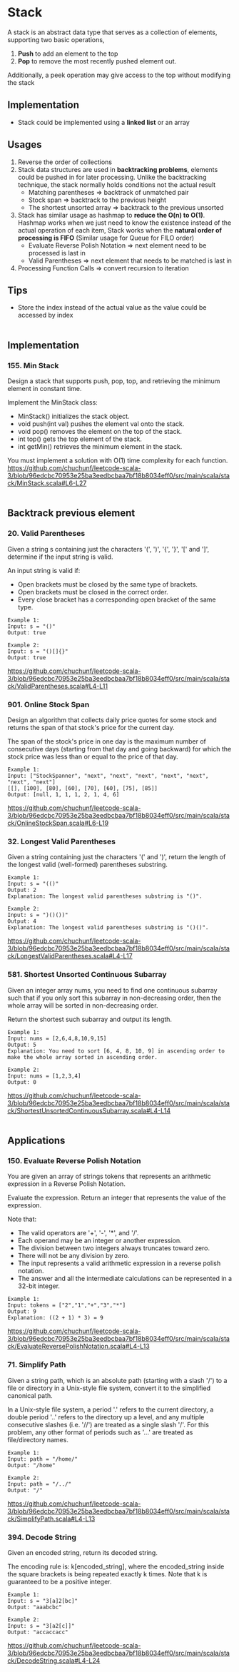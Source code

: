 # Stack
A stack is an abstract data type that serves as a collection of elements, supporting two basic operations,
1. **Push** to add an element to the top
2. **Pop** to remove the most recently pushed element out.

Additionally, a peek operation may give access to the top without modifying the stack

## Implementation
- Stack could be implemented using a **linked list** or an array

## Usages
1. Reverse the order of collections
2. Stack data structures are used in **backtracking problems**, elements could be pushed in for later processing.
   Unlike the backtracking technique, the stack normally holds conditions not the actual result
   - Matching parentheses => backtrack of unmatched pair
   - Stock span => backtrack to the previous height
   - The shortest unsorted array => backtrack to the previous unsorted
3. Stack has similar usage as hashmap to **reduce the O(n) to O(1)**.
   Hashmap works when we just need to know the existence instead of the actual operation of each item,
   Stack works when the **natural order of processing is FIFO** (Similar usage for Queue for FILO order)
   - Evaluate Reverse Polish Notation => next element need to be processed is last in
   - Valid Parentheses => next element that needs to be matched is last in
4. Processing Function Calls => convert recursion to iteration

## Tips
* Store the index instead of the actual value as the value could be accessed by index
<br><br>

## Implementation
### 155. Min Stack
Design a stack that supports push, pop, top, and retrieving the minimum element in constant time.

Implement the MinStack class:
* MinStack() initializes the stack object. 
* void push(int val) pushes the element val onto the stack. 
* void pop() removes the element on the top of the stack. 
* int top() gets the top element of the stack. 
* int getMin() retrieves the minimum element in the stack.

You must implement a solution with O(1) time complexity for each function.
https://github.com/chuchunf/leetcode-scala-3/blob/96edcbc70953e25ba3eedbcbaa7bf18b8034eff0/src/main/scala/stack/MinStack.scala#L6-L27
<br><br>

## Backtrack previous element
### 20. Valid Parentheses
Given a string s containing just the characters '(', ')', '{', '}', '[' and ']', determine if the input string is valid.

An input string is valid if:
* Open brackets must be closed by the same type of brackets.
* Open brackets must be closed in the correct order.
* Every close bracket has a corresponding open bracket of the same type.
```
Example 1:
Input: s = "()"
Output: true

Example 2:
Input: s = "()[]{}"
Output: true
```
https://github.com/chuchunf/leetcode-scala-3/blob/96edcbc70953e25ba3eedbcbaa7bf18b8034eff0/src/main/scala/stack/ValidParentheses.scala#L4-L11

### 901. Online Stock Span
Design an algorithm that collects daily price quotes for some stock and returns the span of that stock's price for the current day.

The span of the stock's price in one day is the maximum number of consecutive days (starting from that day and going backward) for which the stock price was less than or equal to the price of that day.
```
Example 1:
Input: ["StockSpanner", "next", "next", "next", "next", "next", "next", "next"]
[[], [100], [80], [60], [70], [60], [75], [85]]
Output: [null, 1, 1, 1, 2, 1, 4, 6]
```
https://github.com/chuchunf/leetcode-scala-3/blob/96edcbc70953e25ba3eedbcbaa7bf18b8034eff0/src/main/scala/stack/OnlineStockSpan.scala#L6-L19

### 32. Longest Valid Parentheses
Given a string containing just the characters '(' and ')', return the length of the longest valid (well-formed) parentheses substring.
```
Example 1:
Input: s = "(()"
Output: 2
Explanation: The longest valid parentheses substring is "()".

Example 2:
Input: s = ")()())"
Output: 4
Explanation: The longest valid parentheses substring is "()()".
```
https://github.com/chuchunf/leetcode-scala-3/blob/96edcbc70953e25ba3eedbcbaa7bf18b8034eff0/src/main/scala/stack/LongestValidParentheses.scala#L4-L17

### 581. Shortest Unsorted Continuous Subarray 
Given an integer array nums, you need to find one continuous subarray such that if you only sort this subarray in non-decreasing order, then the whole array will be sorted in non-decreasing order.

Return the shortest such subarray and output its length.
```
Example 1:
Input: nums = [2,6,4,8,10,9,15]
Output: 5
Explanation: You need to sort [6, 4, 8, 10, 9] in ascending order to make the whole array sorted in ascending order.

Example 2:
Input: nums = [1,2,3,4]
Output: 0
```
https://github.com/chuchunf/leetcode-scala-3/blob/96edcbc70953e25ba3eedbcbaa7bf18b8034eff0/src/main/scala/stack/ShortestUnsortedContinuousSubarray.scala#L4-L14
<br><br>

## Applications
### 150. Evaluate Reverse Polish Notation
You are given an array of strings tokens that represents an arithmetic expression in a Reverse Polish Notation.

Evaluate the expression. Return an integer that represents the value of the expression.

Note that:

* The valid operators are '+', '-', '*', and '/'.
* Each operand may be an integer or another expression.
* The division between two integers always truncates toward zero.
* There will not be any division by zero.
* The input represents a valid arithmetic expression in a reverse polish notation.
* The answer and all the intermediate calculations can be represented in a 32-bit integer.
```
Example 1:
Input: tokens = ["2","1","+","3","*"]
Output: 9
Explanation: ((2 + 1) * 3) = 9
```
https://github.com/chuchunf/leetcode-scala-3/blob/96edcbc70953e25ba3eedbcbaa7bf18b8034eff0/src/main/scala/stack/EvaluateReversePolishNotation.scala#L4-L13

### 71. Simplify Path
Given a string path, which is an absolute path (starting with a slash '/') to a file or directory in a Unix-style file system, convert it to the simplified canonical path.

In a Unix-style file system, a period '.' refers to the current directory, a double period '..' refers to the directory up a level, and any multiple consecutive slashes (i.e. '//') are treated as a single slash '/'. For this problem, any other format of periods such as '...' are treated as file/directory names.
```
Example 1:
Input: path = "/home/"
Output: "/home"

Example 2:
Input: path = "/../"
Output: "/"
```
https://github.com/chuchunf/leetcode-scala-3/blob/96edcbc70953e25ba3eedbcbaa7bf18b8034eff0/src/main/scala/stack/SimplifyPath.scala#L4-L13

### 394. Decode String
Given an encoded string, return its decoded string.

The encoding rule is: k[encoded_string], where the encoded_string inside the square brackets is being repeated exactly k times. Note that k is guaranteed to be a positive integer.
```
Example 1:
Input: s = "3[a]2[bc]"
Output: "aaabcbc"

Example 2:
Input: s = "3[a2[c]]"
Output: "accaccacc"
```
https://github.com/chuchunf/leetcode-scala-3/blob/96edcbc70953e25ba3eedbcbaa7bf18b8034eff0/src/main/scala/stack/DecodeString.scala#L4-L24